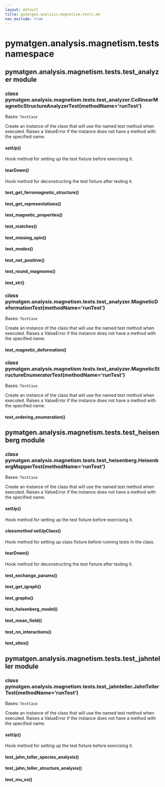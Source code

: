```yaml
---
layout: default
title: pymatgen.analysis.magnetism.tests.md
nav_exclude: true
---
```


# pymatgen.analysis.magnetism.tests namespace


## pymatgen.analysis.magnetism.tests.test_analyzer module


### _class_ pymatgen.analysis.magnetism.tests.test_analyzer.CollinearMagneticStructureAnalyzerTest(methodName='runTest')
Bases: `TestCase`

Create an instance of the class that will use the named test
method when executed. Raises a ValueError if the instance does
not have a method with the specified name.


#### setUp()
Hook method for setting up the test fixture before exercising it.


#### tearDown()
Hook method for deconstructing the test fixture after testing it.


#### test_get_ferromagnetic_structure()

#### test_get_representations()

#### test_magnetic_properties()

#### test_matches()

#### test_missing_spin()

#### test_modes()

#### test_net_positive()

#### test_round_magmoms()

#### test_str()

### _class_ pymatgen.analysis.magnetism.tests.test_analyzer.MagneticDeformationTest(methodName='runTest')
Bases: `TestCase`

Create an instance of the class that will use the named test
method when executed. Raises a ValueError if the instance does
not have a method with the specified name.


#### test_magnetic_deformation()

### _class_ pymatgen.analysis.magnetism.tests.test_analyzer.MagneticStructureEnumeratorTest(methodName='runTest')
Bases: `TestCase`

Create an instance of the class that will use the named test
method when executed. Raises a ValueError if the instance does
not have a method with the specified name.


#### test_ordering_enumeration()
## pymatgen.analysis.magnetism.tests.test_heisenberg module


### _class_ pymatgen.analysis.magnetism.tests.test_heisenberg.HeisenbergMapperTest(methodName='runTest')
Bases: `TestCase`

Create an instance of the class that will use the named test
method when executed. Raises a ValueError if the instance does
not have a method with the specified name.


#### setUp()
Hook method for setting up the test fixture before exercising it.


#### _classmethod_ setUpClass()
Hook method for setting up class fixture before running tests in the class.


#### tearDown()
Hook method for deconstructing the test fixture after testing it.


#### test_exchange_params()

#### test_get_igraph()

#### test_graphs()

#### test_heisenberg_model()

#### test_mean_field()

#### test_nn_interactions()

#### test_sites()
## pymatgen.analysis.magnetism.tests.test_jahnteller module


### _class_ pymatgen.analysis.magnetism.tests.test_jahnteller.JahnTellerTest(methodName='runTest')
Bases: `TestCase`

Create an instance of the class that will use the named test
method when executed. Raises a ValueError if the instance does
not have a method with the specified name.


#### setUp()
Hook method for setting up the test fixture before exercising it.


#### test_jahn_teller_species_analysis()

#### test_jahn_teller_structure_analysis()

#### test_mu_so()